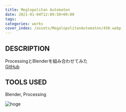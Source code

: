 ```yaml
---
title: Meglopolitan Automaton
date: 2021-01-04T12:09:50+09:00
tags:
categories: works
cover_index: /assets/MegalopolitanAutomaton/450.webp
---
```


## DESCRIPTION
ProcessingとBlenderを組み合わせてみた  
[GitHub](https://github.com/Magryllia/MegalopolitanAutomaton)

## TOOLS USED
Blender, Processing

![hoge](/assets/MegalopolitanAutomaton/01.webp)